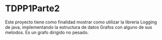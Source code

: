 # TDPP1Parte2

Este proyecto tiene como finalidad mostrar como utilizar la libreria Logging de java, implementando la estructura de datos Grafos
con alguno de sus metodos. Es un grafo dirigido no pesado. 
